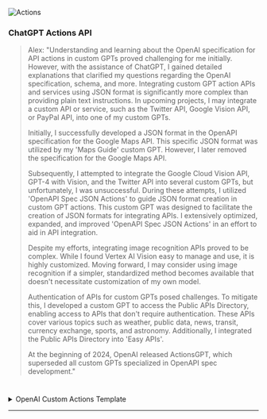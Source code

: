 ![Actions](https://github.com/sourceduty/ChatGPT_Actions/assets/123030236/c8834e52-3e29-4851-ad86-9ca0858c646f)

### ChatGPT Actions API

> Alex: "Understanding and learning about the OpenAI specification for API actions in custom GPTs proved challenging for me initially. However, with the assistance of ChatGPT, I gained detailed explanations that clarified my questions regarding the OpenAI specification, schema, and more. Integrating custom GPT action APIs and services using JSON format is significantly more complex than providing plain text instructions. In upcoming projects, I may integrate a custom API or service, such as the Twitter API, Google Vision API, or PayPal API, into one of my custom GPTs.
>
> Initially, I successfully developed a JSON format in the OpenAPI specification for the Google Maps API. This specific JSON format was utilized by my 'Maps Guide' custom GPT. However, I later removed the specification for the Google Maps API.
>
> Subsequently, I attempted to integrate the Google Cloud Vision API, GPT-4 with Vision, and the Twitter API into several custom GPTs, but unfortunately, I was unsuccessful. During these attempts, I utilized 'OpenAPI Spec JSON Actions' to guide JSON format creation in custom GPT actions. This custom GPT was designed to facilitate the creation of JSON formats for integrating APIs. I extensively optimized, expanded, and improved 'OpenAPI Spec JSON Actions' in an effort to aid in API integration.
>
> Despite my efforts, integrating image recognition APIs proved to be complex. While I found Vertex AI Vision easy to manage and use, it is highly customized. Moving forward, I may consider using image recognition if a simpler, standardized method becomes available that doesn't necessitate customization of my own model.
>
> Authentication of APIs for custom GPTs posed challenges. To mitigate this, I developed a custom GPT to access the Public APIs Directory, enabling access to APIs that don't require authentication. These APIs cover various topics such as weather, public data, news, transit, currency exchange, sports, and astronomy. Additionally, I integrated the Public APIs Directory into 'Easy APIs'.
>
> At the beginning of 2024, OpenAI released ActionsGPT, which superseded all custom GPTs specialized in OpenAPI spec development."

#

<details><summary>OpenAI Custom Actions Template</summary>
<br>

```
openapi: 3.0.0
info:
  title: OpenAI Custom Actions API
  description: API specification for interacting with OpenAI custom actions.
  version: 1.0.0
servers:
  - url: https://api.openai.com/v1
    description: OpenAI API server
paths:
  /actions:
    get:
      operationId: listActions
      summary: Lists all available actions.
      description: Retrieves a list of actions that have been defined in the OpenAI system.
      responses:
        '200':
          description: A JSON array of actions
          content:
            application/json:
              schema: 
                type: array
                items: 
                  type: object
                  properties:
                    id:
                      type: string
                    name:
                      type: string
                    description:
                      type: string
    post:
      operationId: createAction
      summary: Creates a new action.
      description: Allows the creation of a new action within the OpenAI system.
      requestBody:
        required: true
        content:
          application/json:
            schema:
              type: object
              properties:
                name:
                  type: string
                description:
                  type: string
                code:
                  type: string
      responses: 
        '201':
          description: Successfully created
          content:
            application/json:
              schema:
                type: object
                properties:
                  id:
                    type: string
                  name:
                    type: string
                  description:
                    type: string
```

<br>
</details>

***

